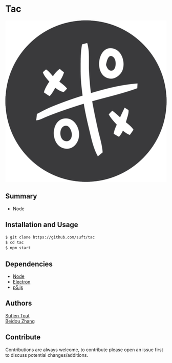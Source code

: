 # Tac
![Tac](./tictactoe.png "Tac")

## Summary
* Node 

## Installation and Usage
```bash
$ git clone https://github.com/suft/tac
$ cd tac
$ npm start
```

## Dependencies
* [Node](https://github.com/nodejs/node)
* [Electron](https://github.com/electron/electron)
* [p5.js](https://github.com/processing/p5.js)

## Authors
[Sufien Tout](https://github.com/suft "Sufien")  
[Beidou Zhang](https://github.com/beidouz "Beidou")  

## Contribute
Contributions are always welcome, to contribute please open an issue first to discuss potential changes/additions.
